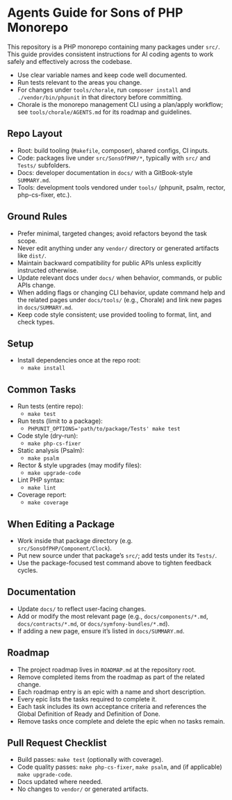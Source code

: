 # Agents Guide for Sons of PHP Monorepo

This repository is a PHP monorepo containing many packages under `src/`. This guide provides consistent instructions for AI coding agents to work safely and effectively across the codebase.

- Use clear variable names and keep code well documented.
- Run tests relevant to the areas you change.
- For changes under `tools/chorale`, run `composer install` and `./vendor/bin/phpunit` in that directory before committing.
- Chorale is the monorepo management CLI using a plan/apply workflow; see `tools/chorale/AGENTS.md` for its roadmap and guidelines.

## Repo Layout

- Root: build tooling (`Makefile`, composer), shared configs, CI inputs.
- Code: packages live under `src/SonsOfPHP/*`, typically with `src/` and `Tests/` subfolders.
- Docs: developer documentation in `docs/` with a GitBook-style `SUMMARY.md`.
- Tools: development tools vendored under `tools/` (phpunit, psalm, rector, php-cs-fixer, etc.).

## Ground Rules

- Prefer minimal, targeted changes; avoid refactors beyond the task scope.
- Never edit anything under any `vendor/` directory or generated artifacts like `dist/`.
- Maintain backward compatibility for public APIs unless explicitly instructed otherwise.
- Update relevant docs under `docs/` when behavior, commands, or public APIs change.
- When adding flags or changing CLI behavior, update command help and the related
  pages under `docs/tools/` (e.g., Chorale) and link new pages in `docs/SUMMARY.md`.
- Keep code style consistent; use provided tooling to format, lint, and check types.

## Setup

- Install dependencies once at the repo root:
  - `make install`

## Common Tasks

- Run tests (entire repo):
  - `make test`
- Run tests (limit to a package):
  - `PHPUNIT_OPTIONS='path/to/package/Tests' make test`
- Code style (dry-run):
  - `make php-cs-fixer`
- Static analysis (Psalm):
  - `make psalm`
- Rector & style upgrades (may modify files):
  - `make upgrade-code`
- Lint PHP syntax:
  - `make lint`
- Coverage report:
  - `make coverage`

## When Editing a Package

- Work inside that package directory (e.g. `src/SonsOfPHP/Component/Clock`).
- Put new source under that package’s `src/`; add tests under its `Tests/`.
- Use the package-focused test command above to tighten feedback cycles.

## Documentation

- Update `docs/` to reflect user-facing changes.
- Add or modify the most relevant page (e.g., `docs/components/*.md`, `docs/contracts/*.md`, or `docs/symfony-bundles/*.md`).
- If adding a new page, ensure it’s listed in `docs/SUMMARY.md`.

## Roadmap

- The project roadmap lives in `ROADMAP.md` at the repository root.
- Remove completed items from the roadmap as part of the related change.
- Each roadmap entry is an epic with a name and short description.
- Every epic lists the tasks required to complete it.
- Each task includes its own acceptance criteria and references the Global Definition of Ready and Definition of Done.
- Remove tasks once complete and delete the epic when no tasks remain.

## Pull Request Checklist

- Build passes: `make test` (optionally with coverage).
- Code quality passes: `make php-cs-fixer`, `make psalm`, and (if applicable) `make upgrade-code`.
- Docs updated where needed.
- No changes to `vendor/` or generated artifacts.
